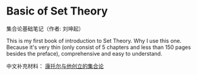 # Basic of Set Theory

集合论基础笔记（作者: 刘坤起）

This is my first book of introduction to Set Theory. Why I use this one. Because it's very thin (only consist of 5 chapters and less than 150 pages besides the preface), comprehensive and easy to understand.


中文补充材料：
[康托尔与他创立的集合论](http://www.kepu.net.cn/vmuseum/basic/szsx/2/25/2_25_1019.htm)
